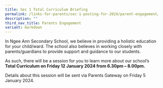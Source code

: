 ```yaml
---
title: Sec 1 Total Curriculum Briefing
permalink: /links-for-parents/sec-1-posting-for-2024/parent-engagement/sec-1-total-curriculum-briefing/
description: ""
third_nav_title: Parents Engagement
variant: markdown
---
```

In Ngee Ann Secondary School, we believe in providing a holistic education for your child/ward. The school also believes in working closely with parents/guardians to provide support and guidance to our students. 

As such, there will be a session for you to learn more about our school’s **Total Curriculum on Friday 12 January 2024 from 6.30pm – 8.00pm.** 

Details about this session will be sent via Parents Gateway on Friday 5 January 2024.